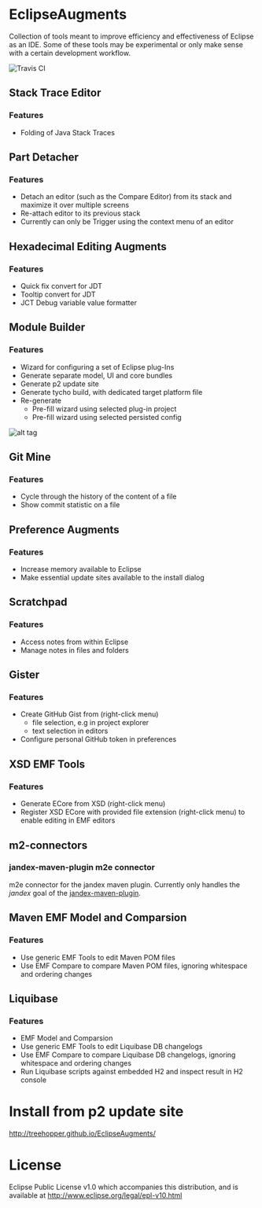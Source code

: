 EclipseAugments
===================
Collection of tools meant to improve efficiency and effectiveness of Eclipse as an IDE. Some of these tools may be experimental or only make sense with a certain development workflow.

![Travis CI](https://api.travis-ci.org/Treehopper/EclipseAugments.svg "Build Status")


## Stack Trace Editor
### Features
* Folding of Java Stack Traces

## Part Detacher
### Features
* Detach an editor (such as the Compare Editor) from its stack and maximize it over multiple screens
* Re-attach editor to its previous stack
* Currently can only be Trigger using the context menu of an editor

## Hexadecimal Editing Augments
### Features
* Quick fix convert for JDT
* Tooltip convert for JDT
* JCT Debug variable value formatter

## Module Builder
### Features
* Wizard for configuring a set of Eclipse plug-Ins
* Generate separate model, UI and core bundles
* Generate p2 update site
* Generate tycho build, with dedicated target platform file
* Re-generate
    - Pre-fill wizard using selected plug-in project
    - Pre-fill wizard using selected persisted config

![alt tag](https://cloud.githubusercontent.com/assets/498968/14920455/09825276-0e2e-11e6-8cc9-5bcb4898ebb4.png)

## Git Mine
### Features
* Cycle through the history of the content of a file
* Show commit statistic on a file

## Preference Augments
### Features
* Increase memory available to Eclipse
* Make essential update sites available to the install dialog

## Scratchpad
### Features
* Access notes from within Eclipse
* Manage notes in files and folders

## Gister
### Features
* Create GitHub Gist from (right-click menu)
    - file selection, e.g in project explorer
    - text selection in editors
* Configure personal GitHub token in preferences

## XSD EMF Tools
### Features
* Generate ECore from XSD (right-click menu)
* Register XSD ECore with provided file extension (right-click menu) to enable editing in EMF editors

## m2-connectors
### jandex-maven-plugin m2e connector
m2e connector for the jandex maven plugin. Currently only handles the _jandex_ goal of the [jandex-maven-plugin](https://github.com/wildfly/jandex-maven-plugin).

## Maven EMF Model and Comparsion
### Features
* Use generic EMF Tools to edit Maven POM files
* Use EMF Compare to compare Maven POM files, ignoring whitespace and ordering changes

## Liquibase
### Features
* EMF Model and Comparsion
* Use generic EMF Tools to edit Liquibase DB changelogs
* Use EMF Compare to compare Liquibase DB changelogs, ignoring whitespace and ordering changes
* Run Liquibase scripts against embedded H2 and inspect result in H2 console

Install from p2 update site
===================
http://treehopper.github.io/EclipseAugments/


License
===================
Eclipse Public License v1.0 which accompanies this distribution, and is available at http://www.eclipse.org/legal/epl-v10.html


